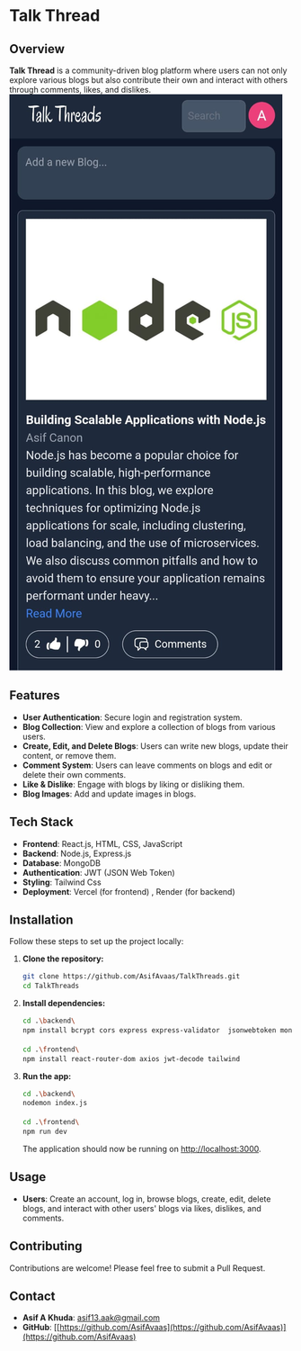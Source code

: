 # Talk Thread 

## Overview

**Talk Thread**  is a community-driven blog platform where users can not only explore various blogs but also contribute their own and interact with others through comments, likes, and dislikes.
![Homepage Screenshot](./frontend/src/assets/Home%20Page.jpg)
## Features

- **User Authentication**: Secure login and registration system.
- **Blog Collection**: View and explore a collection of blogs from various users.
- **Create, Edit, and Delete Blogs**: Users can write new blogs, update their content, or remove them.
- **Comment System**: Users can leave comments on blogs and edit or delete their own comments.
- **Like & Dislike**: Engage with blogs by liking or disliking them.
- **Blog Images**: Add and update images in blogs.
## Tech Stack

- **Frontend**: React.js, HTML, CSS, JavaScript
- **Backend**: Node.js, Express.js
- **Database**: MongoDB
- **Authentication**: JWT (JSON Web Token)
- **Styling**: Tailwind Css
- **Deployment**: Vercel (for frontend) , Render (for backend)

## Installation

Follow these steps to set up the project locally:

1. **Clone the repository:**
   ```bash
   git clone https://github.com/AsifAvaas/TalkThreads.git
   cd TalkThreads
   ```
2. **Install dependencies:**

   ```bash
   cd .\backend\
   npm install bcrypt cors express express-validator  jsonwebtoken mongoose cloudinary  nodemon dotenv multer nodemailer

   cd .\frontend\
   npm install react-router-dom axios jwt-decode tailwind

   ```

3. **Run the app:**

   ```bash
   cd .\backend\
   nodemon index.js

   cd .\frontend\
   npm run dev
   ```
   The application should now be running on [http://localhost:3000](http://localhost:3000).

## Usage

- **Users**: Create an account, log in, browse blogs, create, edit, delete blogs, and interact with other users' blogs via likes, dislikes, and comments.

## Contributing

Contributions are welcome! Please feel free to submit a Pull Request.

## Contact

- **Asif A Khuda**: [asif13.aak@gmail.com](mailto:asif13.aak@gmail.com)
- **GitHub**: [[https://github.com/AsifAvaas](https://github.com/AsifAvaas)](https://github.com/AsifAvaas)
